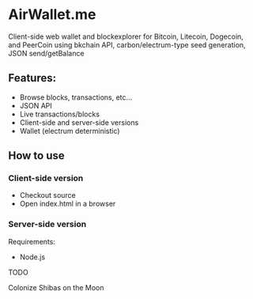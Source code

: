 # AirWallet.me

Client-side web wallet and blockexplorer for Bitcoin, Litecoin, Dogecoin, and PeerCoin using bkchain API, carbon/electrum-type seed generation, JSON send/getBalance

## Features:
* Browse blocks, transactions, etc...
* JSON API
* Live transactions/blocks
* Client-side and server-side versions
* Wallet (electrum deterministic)


## How to use

### Client-side version

* Checkout source
* Open index.html in a browser

### Server-side version


Requirements:
* Node.js

TODO

Colonize Shibas on the Moon

